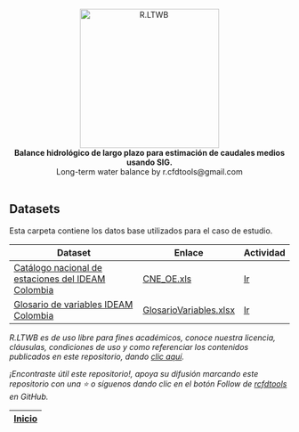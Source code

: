 <div align="center">
  <br>
  <img alt="R.LTWB" src="https://github.com/rcfdtools/R.LTWB/blob/main/.icons/R.LTWB.svg" width="250px">
  <br><b>Balance hidrológico de largo plazo para estimación de caudales medios usando SIG.</b><br>Long-term water balance by r.cfdtools@gmail.com<br><br>  
</div>

## Datasets

Esta carpeta contiene los datos base utilizados para el caso de estudio.

| Dataset                                                                                            | Enlace                                                                 | Actividad                                                                |
|----------------------------------------------------------------------------------------------------|------------------------------------------------------------------------|--------------------------------------------------------------------------|
| [Catálogo nacional de estaciones del IDEAM Colombia](http://dhime.ideam.gov.co/atencionciudadano/) | [CNE_OE.xls](http://bart.ideam.gov.co/cneideam/CNE_IDEAM.xls)          | [Ir](https://github.com/rcfdtools/R.LTWB/tree/main/Section01/CaseStudy)  |
| [Glosario de variables IDEAM Colombia](http://dhime.ideam.gov.co/atencionciudadano/)               | [GlosarioVariables.xlsx](http://dhime.ideam.gov.co/atencionciudadano/) | [Ir](https://github.com/rcfdtools/R.LTWB/tree/main/Section01/CaseStudy)  |

 
_R.LTWB es de uso libre para fines académicos, conoce nuestra licencia, cláusulas, condiciones de uso y como referenciar los contenidos publicados en este repositorio, dando [clic aquí](https://github.com/rcfdtools/R.LTWB/wiki/License)._

_¡Encontraste útil este repositorio!, apoya su difusión marcando este repositorio con una ⭐ o síguenos dando clic en el botón Follow de [rcfdtools](https://github.com/rcfdtools) en GitHub._

| [Inicio](https://github.com/rcfdtools/R.LTWB/wiki) |
|----------------------------------------------------|